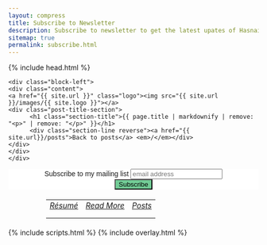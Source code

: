 ```yaml
---
layout: compress
title: Subscribe to Newsletter
description: Subscribe to newsletter to get the latest upates of Hasnain's blog right in your email.
sitemap: true
permalink: subscribe.html
---
```

<html>
{% include head.html %}
    
<body id="posts" class="inner-post-page">

	<div class="block-left">
	<div class="content">
	<a href="{{ site.url }}" class="logo"><img src="{{ site.url }}/images/{{ site.logo }}"></a>
	<div class="post-title-section">
		  <h1 class="section-title">{{ page.title | markdownify | remove: "<p>" | remove: "</p>" }}</h1>
		  <div class="section-line reverse"><a href="{{ site.url}}/posts">Back to posts</a> <em>/</em></div>
	</div>
	</div>
    </div>

<div class="block-right">
<style type="text/css">
	#mc_embed_signup{background:#fff; clear:left; font:14px Helvetica,Arial,sans-serif; width:100%;}
	.button {
		background-color: #72cc96;
	}
	.about {
		border: none;
		width: 70%;
		margin: 20px auto;
	}
	.about td {
		padding-bottom: 15px;
    	text-align: center !important;
	}
	.about tr {
		font-size: 95%;
	}
	.center {
		margin-left: auto;
		margin-right: auto;
		width: inherit;
		text-align: center;
	}
  .mc_embed_signup_scroll{
    margin: auto;
    width: 80%;
  }
</style>
<!-- Begin MailChimp Signup Form -->
<div class="center">
<link href="//cdn-images.mailchimp.com/embedcode/horizontal-slim-10_7.css" rel="stylesheet" type="text/css">
<div id="mc_embed_signup">
<form action="//github.us16.list-manage.com/subscribe/post?u=e4880a88dc03f9d0a411aa49d&amp;id=a78a932e57" method="post" id="mc-embedded-subscribe-form" name="mc-embedded-subscribe-form" class="validate" target="_blank" novalidate>
    <div id="mc_embed_signup_scroll">
	<label for="mce-EMAIL">Subscribe to my mailing list</label>
	<input type="email" value="" name="EMAIL" class="email" id="mce-EMAIL" placeholder="email address" required>
    <!-- real people should not fill this in and expect good things - do not remove this or risk form bot signups-->
    <div style="position: absolute; left: -5000px;" aria-hidden="true"><input type="text" name="b_e4880a88dc03f9d0a411aa49d_a78a932e57" tabindex="-1" value=""></div>
    <div class="clear"><input type="submit" value="Subscribe" name="subscribe" id="mc-embedded-subscribe" class="button"></div>
    </div>
</form>
</div>
</div>
<!--End mc_embed_signup-->
<table class="about">
	<tr>
		<td>
			<a class="social-btn" href="/files/resume.pdf" target="_blank"><i class="fa fa-id-badge"> Résumé</i></a>
		</td>
		<td>
			<a class="social-btn" href="http://quora.com/profile/Raja-Hasnain-Anwar" target="_blank"><i class="fa fa-quora"> Read More</i></a>
		</td>
		<td>
			<a class="social-btn" href="/posts.html"><i class="fa fa-clipboard"> Posts</i></a>
		</td>
	</tr>
</table>
</div>
    {% include scripts.html %}
    {% include overlay.html %}
</body>
</html>
